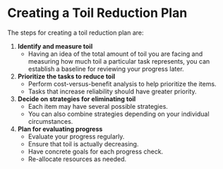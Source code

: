 # Creating a Toil Reduction Plan

The steps for creating a toil reduction plan are:

1. **Identify and measure toil**
   - Having an idea of the total amount of toil you are facing and measuring how much toil a particular task represents, you can establish a baseline for reviewing your progress later.
2. **Prioritize the tasks to reduce toil**
   - Perform cost-versus-benefit analysis to help prioritize the items.
   - Tasks that increase reliability should have greater priority.
3. **Decide on strategies for eliminating toil**
   - Each item may have several possible strategies.
   - You can also combine strategies depending on your individual circumstances.
4. **Plan for evaluating progress**
   - Evaluate your progress regularly.
   - Ensure that toil is actually decreasing.
   - Have concrete goals for each progress check.
   - Re-allocate resources as needed.

